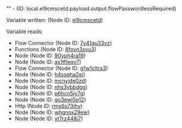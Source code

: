 "" - (ID: local.el9cmscetd.payload.output.flowPasswordlessRequired)

Variable written:
 (Node ID: [el9cmscetd](../nodes/el9cmscetd.md))

Variable reads:
* Flow Connector (Node ID: [7y41qu33vz](../nodes/7y41qu33vz.md))
* Functions (Node ID: [8fovn3syu3](../nodes/8fovn3syu3.md))
* Node (Node ID: [90yph4ra19](../nodes/90yph4ra19.md))
* Node (Node ID: [as1tfleqv7](../nodes/as1tfleqv7.md))
* Flow Connector (Node ID: [g1w1cltra3](../nodes/g1w1cltra3.md))
* Node (Node ID: [h4ssqha2ei](../nodes/h4ssqha2ei.md))
* Node (Node ID: [mcnyjde0zd](../nodes/mcnyjde0zd.md))
* Node (Node ID: [nhs3ybbdgg](../nodes/nhs3ybbdgg.md))
* Node (Node ID: [p6hcn5iy7g](../nodes/p6hcn5iy7g.md))
* Node (Node ID: [qo3pwj5p12](../nodes/qo3pwj5p12.md))
* Http (Node ID: [rmx6s73ihv](../nodes/rmx6s73ihv.md))
* Node (Node ID: [whgnox29ew](../nodes/whgnox29ew.md))
* Node (Node ID: [yt7rz448i7](../nodes/yt7rz448i7.md))
